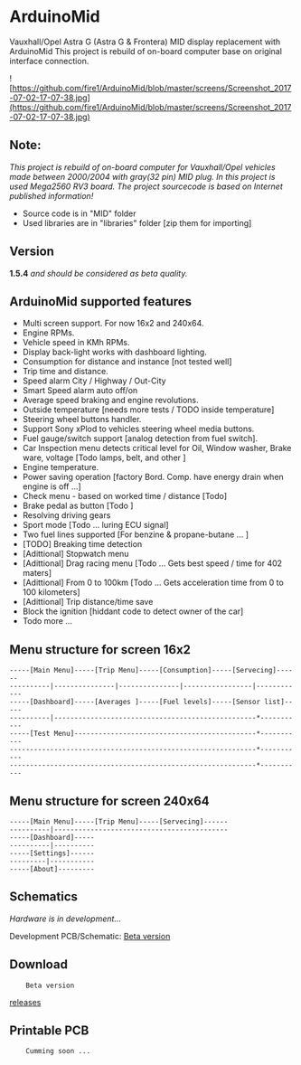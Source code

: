 # ArduinoMid
Vauxhall/Opel Astra G (Astra G & Frontera) MID display replacement with ArduinoMid
This project is rebuild of on-board computer  base on original interface connection.


![https://github.com/fire1/ArduinoMid/blob/master/screens/Screenshot_2017-07-02-17-07-38.jpg](https://github.com/fire1/ArduinoMid/blob/master/screens/Screenshot_2017-07-02-17-07-38.jpg)

## Note:
_This project is rebuild of on-board computer for Vauxhall/Opel vehicles 
 made  between 2000/2004 with gray(32 pin) MID plug.
In this project is used Mega2560 RV3 board.
The project sourcecode is based on Internet published information!_

* Source code is in "MID" folder
* Used libraries are in "libraries" folder [zip them for importing]

## Version 
   **1.5.4** _and should be considered as beta quality._

## ArduinoMid supported features

* Multi screen support. For now 16x2 and 240x64.
* Engine RPMs.
* Vehicle speed in KMh RPMs.
* Display back-light works with dashboard lighting.
* Consumption for distance and instance [not tested well]
* Trip time and distance.
* Speed alarm  City / Highway / Out-City
* Smart Speed alarm auto off/on
* Average speed braking and engine revolutions.
* Outside temperature [needs more tests / TODO inside temperature]
* Steering wheel buttons handler.
* Support Sony xPlod to vehicles steering wheel media buttons.
* Fuel gauge/switch support [analog detection from fuel switch].
* Car Inspection menu detects critical level for  Oil, Window washer, Brake ware, voltage [Todo lamps, belt, and other ]
* Engine temperature.
* Power saving operation [factory Bord. Comp. have energy drain when engine is off ...]
* Check menu - based on worked time / distance [Todo]
* Brake pedal as button [Todo ]
* Resolving driving gears 
* Sport mode [Todo ... luring ECU signal]
* Two fuel lines supported [For benzine & propane-butane ... ]
* [TODO] Breaking time detection
* [Adittional] Stopwatch menu
* [Adittional] Drag racing menu [Todo ... Gets best speed / time for 402 maters]
* [Adittional] From 0 to 100km [Todo ... Gets acceleration time from 0 to 100 kilometers]
* [Adittional] Trip distance/time save
* Block the ignition [hiddant code to detect owner of the car]
* Todo more ...

## Menu structure for screen 16x2

    -----[Main Menu]-----[Trip Menu]-----[Consumption]-----[Servecing]------
    ----------|---------------|---------------|-----------------|------------
    -----[Dashboard]-----[Averages ]-----[Fuel levels]-----[Sensor list]-----
    ----------|--------------------------------------------------*-----------
    -----[Test Menu]---------------------------------------------*-----------
    -------------------------------------------------------------*-----------
    -------------------------------------------------------------*-----------

## Menu structure for screen 240x64

    -----[Main Menu]-----[Trip Menu]-----[Servecing]------
    ----------|-------------------------------------------
    -----[Dashboard]-----
    ----------|----------
    -----[Settings]------
    ---------|-----------
    -----[About]---------


## Schematics
   _Hardware is  in development..._
   
  Development PCB/Schematic: [Beta version](https://easyeda.com/fire1.a.zaprianov/MID-41fc7dfe4c28497e8611276d7192d732)

## Download 
        Beta version
[releases](https://github.com/fire1/ArduinoMid/releases)

## Printable PCB
        Cumming soon ...





